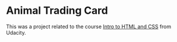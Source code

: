# Animal Trading Card

This was a project related to the course [Intro to HTML and CSS](https://www.udacity.com/course/intro-to-html-and-css--ud001) from Udacity.